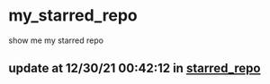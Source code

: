 # my_starred_repo
show me my starred repo

update at 12/30/21 00:42:12 in [starred_repo](./index.html)
---


